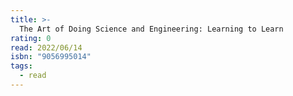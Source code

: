 ```yaml
---
title: >-
  The Art of Doing Science and Engineering: Learning to Learn
rating: 0
read: 2022/06/14
isbn: "9056995014"
tags:
  - read
---
```


